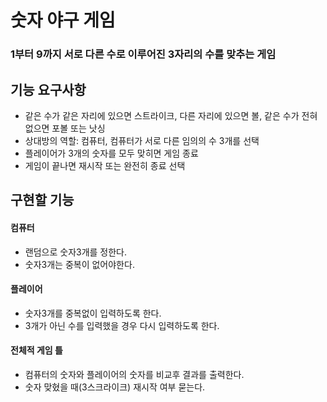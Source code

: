# 숫자 야구 게임
### 1부터 9까지 서로 다른 수로 이루어진 3자리의 수를 맞추는 게임
  
  
## 기능 요구사항  
- 같은 수가 같은 자리에 있으면 스트라이크, 다른 자리에 있으면 볼, 같은 수가 전혀 없으면 포볼 또는 낫싱  
- 상대방의 역할: 컴퓨터, 컴퓨터가 서로 다른 임의의 수 3개를 선택  
- 플레이어가 3개의 숫자를 모두 맞히면 게임 종료  
- 게임이 끝나면 재시작 또는 완전히 종료 선택


## 구현할 기능  
#### 컴퓨터  
- 랜덤으로 숫자3개를 정한다.  
- 숫자3개는 중복이 없어야한다.

#### 플레이어  
- 숫자3개를 중복없이 입력하도록 한다.  
- 3개가 아닌 수를 입력했을 경우 다시 입력하도록 한다.

#### 전체적 게임 틀  
- 컴퓨터의 숫자와 플레이어의 숫자를 비교후 결과를 출력한다.
- 숫자 맞혔을 때(3스크라이크) 재시작 여부 묻는다.

